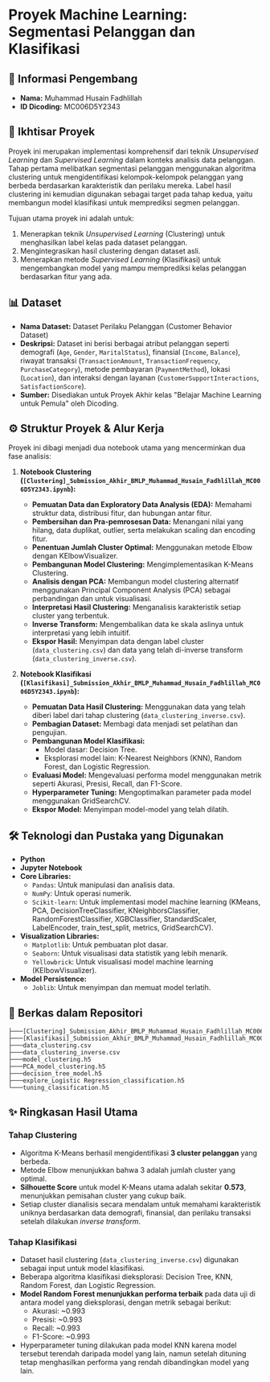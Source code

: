# Proyek Machine Learning: Segmentasi Pelanggan dan Klasifikasi

## 👤 Informasi Pengembang

- **Nama:** Muhammad Husain Fadhlillah
- **ID Dicoding:** MC006D5Y2343

## 🚀 Ikhtisar Proyek

Proyek ini merupakan implementasi komprehensif dari teknik _Unsupervised Learning_ dan _Supervised Learning_ dalam konteks analisis data pelanggan. Tahap pertama melibatkan segmentasi pelanggan menggunakan algoritma clustering untuk mengidentifikasi kelompok-kelompok pelanggan yang berbeda berdasarkan karakteristik dan perilaku mereka. Label hasil clustering ini kemudian digunakan sebagai target pada tahap kedua, yaitu membangun model klasifikasi untuk memprediksi segmen pelanggan.

Tujuan utama proyek ini adalah untuk:

1.  Menerapkan teknik _Unsupervised Learning_ (Clustering) untuk menghasilkan label kelas pada dataset pelanggan.
2.  Mengintegrasikan hasil clustering dengan dataset asli.
3.  Menerapkan metode _Supervised Learning_ (Klasifikasi) untuk mengembangkan model yang mampu memprediksi kelas pelanggan berdasarkan fitur yang ada.

## 📊 Dataset

- **Nama Dataset:** Dataset Perilaku Pelanggan (Customer Behavior Dataset)
- **Deskripsi:** Dataset ini berisi berbagai atribut pelanggan seperti demografi (`Age`, `Gender`, `MaritalStatus`), finansial (`Income`, `Balance`), riwayat transaksi (`TransactionAmount`, `TransactionFrequency`, `PurchaseCategory`), metode pembayaran (`PaymentMethod`), lokasi (`Location`), dan interaksi dengan layanan (`CustomerSupportInteractions`, `SatisfactionScore`).
- **Sumber:** Disediakan untuk Proyek Akhir kelas "Belajar Machine Learning untuk Pemula" oleh Dicoding.

## ⚙️ Struktur Proyek & Alur Kerja

Proyek ini dibagi menjadi dua notebook utama yang mencerminkan dua fase analisis:

1.  **Notebook Clustering (`[Clustering]_Submission_Akhir_BMLP_Muhammad_Husain_Fadhlillah_MC006D5Y2343.ipynb`):**

    - **Pemuatan Data dan Exploratory Data Analysis (EDA):** Memahami struktur data, distribusi fitur, dan hubungan antar fitur.
    - **Pembersihan dan Pra-pemrosesan Data:** Menangani nilai yang hilang, data duplikat, outlier, serta melakukan scaling dan encoding fitur.
    - **Penentuan Jumlah Cluster Optimal:** Menggunakan metode Elbow dengan KElbowVisualizer.
    - **Pembangunan Model Clustering:** Mengimplementasikan K-Means Clustering.
    - **Analisis dengan PCA:** Membangun model clustering alternatif menggunakan Principal Component Analysis (PCA) sebagai perbandingan dan untuk visualisasi.
    - **Interpretasi Hasil Clustering:** Menganalisis karakteristik setiap cluster yang terbentuk.
    - **Inverse Transform:** Mengembalikan data ke skala aslinya untuk interpretasi yang lebih intuitif.
    - **Ekspor Hasil:** Menyimpan data dengan label cluster (`data_clustering.csv`) dan data yang telah di-inverse transform (`data_clustering_inverse.csv`).

2.  **Notebook Klasifikasi (`[Klasifikasi]_Submission_Akhir_BMLP_Muhammad_Husain_Fadhlillah_MC006D5Y2343.ipynb`):**
    - **Pemuatan Data Hasil Clustering:** Menggunakan data yang telah diberi label dari tahap clustering (`data_clustering_inverse.csv`).
    - **Pembagian Dataset:** Membagi data menjadi set pelatihan dan pengujian.
    - **Pembangunan Model Klasifikasi:**
      - Model dasar: Decision Tree.
      - Eksplorasi model lain: K-Nearest Neighbors (KNN), Random Forest, dan Logistic Regression.
    - **Evaluasi Model:** Mengevaluasi performa model menggunakan metrik seperti Akurasi, Presisi, Recall, dan F1-Score.
    - **Hyperparameter Tuning:** Mengoptimalkan parameter pada model menggunakan GridSearchCV.
    - **Ekspor Model:** Menyimpan model-model yang telah dilatih.

## 🛠️ Teknologi dan Pustaka yang Digunakan

- **Python**
- **Jupyter Notebook**
- **Core Libraries:**
  - `Pandas`: Untuk manipulasi dan analisis data.
  - `NumPy`: Untuk operasi numerik.
  - `Scikit-learn`: Untuk implementasi model machine learning (KMeans, PCA, DecisionTreeClassifier, KNeighborsClassifier, RandomForestClassifier, XGBClassifier, StandardScaler, LabelEncoder, train_test_split, metrics, GridSearchCV).
- **Visualization Libraries:**
  - `Matplotlib`: Untuk pembuatan plot dasar.
  - `Seaborn`: Untuk visualisasi data statistik yang lebih menarik.
  - `Yellowbrick`: Untuk visualisasi model machine learning (KElbowVisualizer).
- **Model Persistence:**
  - `Joblib`: Untuk menyimpan dan memuat model terlatih.

## 📁 Berkas dalam Repositori

```
├───[Clustering]_Submission_Akhir_BMLP_Muhammad_Husain_Fadhlillah_MC006D5Y2343.ipynb
├───[Klasifikasi]_Submission_Akhir_BMLP_Muhammad_Husain_Fadhlillah_MC006D5Y2343.ipynb
├───data_clustering.csv
├───data_clustering_inverse.csv
├───model_clustering.h5
├───PCA_model_clustering.h5
├───decision_tree_model.h5
├───explore_Logistic Regression_classification.h5
└───tuning_classification.h5
```

## ✨ Ringkasan Hasil Utama

### Tahap Clustering

- Algoritma K-Means berhasil mengidentifikasi **3 cluster pelanggan** yang berbeda.
- Metode Elbow menunjukkan bahwa 3 adalah jumlah cluster yang optimal.
- **Silhouette Score** untuk model K-Means utama adalah sekitar **0.573**, menunjukkan pemisahan cluster yang cukup baik.
- Setiap cluster dianalisis secara mendalam untuk memahami karakteristik uniknya berdasarkan data demografi, finansial, dan perilaku transaksi setelah dilakukan _inverse transform_.

### Tahap Klasifikasi

- Dataset hasil clustering (`data_clustering_inverse.csv`) digunakan sebagai input untuk model klasifikasi.
- Beberapa algoritma klasifikasi dieksplorasi: Decision Tree, KNN, Random Forest, dan Logistic Regression.
- **Model Random Forest menunjukkan performa terbaik** pada data uji di antara model yang dieksplorasi, dengan metrik sebagai berikut:
  - Akurasi: ~0.993
  - Presisi: ~0.993
  - Recall: ~0.993
  - F1-Score: ~0.993
- Hyperparameter tuning dilakukan pada model KNN karena model tersebut terendah daripada model yang lain, namun setelah dituning tetap menghasilkan performa yang rendah dibandingkan model yang lain.
